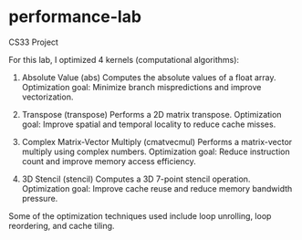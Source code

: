 # performance-lab
CS33 Project

For this lab, I optimized 4 kernels (computational algorithms):

  1. Absolute Value (abs)
  Computes the absolute values of a float array.
  Optimization goal: Minimize branch mispredictions and improve vectorization.
  
  2. Transpose (transpose)
  Performs a 2D matrix transpose.
  Optimization goal: Improve spatial and temporal locality to reduce cache misses.
  
  3. Complex Matrix-Vector Multiply (cmatvecmul)
  Performs a matrix-vector multiply using complex numbers.
  Optimization goal: Reduce instruction count and improve memory access efficiency.
  
  4. 3D Stencil (stencil)
  Computes a 3D 7-point stencil operation.
  Optimization goal: Improve cache reuse and reduce memory bandwidth pressure.

Some of the optimization techniques used include loop unrolling, loop reordering, and cache tiling.
